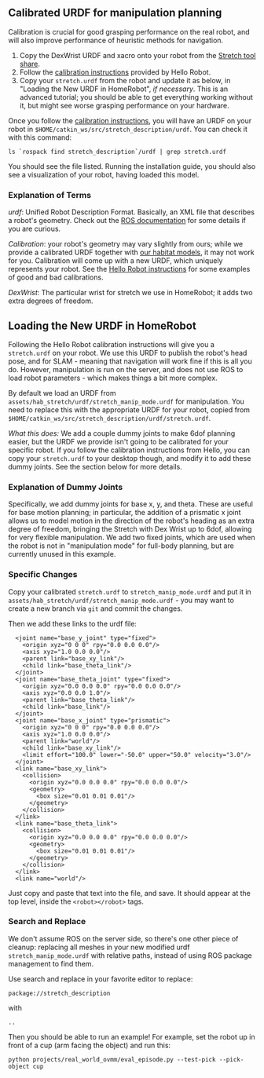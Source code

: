## Calibrated URDF for manipulation planning

Calibration is crucial for good grasping performance on the real robot, and will also improve performance of heuristic methods for navigation.

  1. Copy the DexWrist URDF and xacro onto your robot from the [Stretch tool share](https://github.com/hello-robot/stretch_tool_share/tree/master/tool_share/stretch_dex_wrist).
  1. Follow the [calibration instructions](https://github.com/hello-robot/stretch_ros/tree/master/stretch_calibration) provided by Hello Robot.
  1. Copy your `stretch.urdf` from the robot and update it as below, in "Loading the New URDF in HomeRobot", *if necessary*. This is an advanced tutorial; you should be able to get everything working without it, but might see worse grasping performance on your hardware.

Once you follow the [calibration instructions](https://github.com/hello-robot/stretch_ros/tree/master/stretch_calibration), you will have an URDF on your robot in `$HOME/catkin_ws/src/stretch_description/urdf`. You can check it with this command:
```
ls `rospack find stretch_description`/urdf | grep stretch.urdf
```
You should see the file listed. Running the installation guide, you should also see a visualization of your robot, having loaded this model.

### Explanation of Terms

*urdf*: Unified Robot Description Format. Basically, an XML file that describes a robot's geometry. Check out the [ROS documentation](https://docs.ros.org/en/foxy/Tutorials/Intermediate/URDF/URDF-Main.html) for some details if you are curious.

*Calibration*: your robot's geometry may vary slightly from ours; while we provide a calibrated URDF together with [our habitat models](https://github.com/cpaxton/hab_stretch), it may not work for you. Calibration will come up with a new URDF, which uniquely represents your robot. See the [Hello Robot instructions](https://github.com/hello-robot/stretch_ros/tree/master/stretch_calibration) for some examples of good and bad calibrations.

*DexWrist*: The particular wrist for stretch we use in HomeRobot; it adds two extra degrees of freedom.

## Loading the New URDF in HomeRobot

Following the Hello Robot calibration instructions will give you a `stretch.urdf` on your robot. We use this URDF to publish the robot's head pose, and for SLAM - meaning that navigation will work fine if this is all you do. However, manipulation is run on the server, and does not use ROS to load robot parameters - which makes things a bit more complex.

By default we load an URDF from `assets/hab_stretch/urdf/stretch_manip_mode.urdf` for manipulation. You need to replace this with the appropriate URDF for your robot, copied from `$HOME/catkin_ws/src/stretch_description/urdf/stretch.urdf`.

*What this does:* We add a couple dummy joints to make 6dof planning easier, but the URDF we provide isn't going to be calibrated for your specific robot. If you follow the calibration instructions from Hello, you can copy your `stretch.urdf` to your desktop though, and modify it to add these dummy joints. See the section below for more details.

### Explanation of Dummy Joints

Specifically, we add dummy joints for base x, y, and theta. These are useful for base motion planning; in particular, the addition of a prismatic x joint allows us to model motion in the direction of the robot's heading as an extra degree of freedom, bringing the Stretch with Dex Wrist up to 6dof, allowing for very flexible manipulation. We add two fixed joints, which are used when the robot is not in "manipulation mode" for full-body planning, but are currently unused in this example.


### Specific Changes

Copy your calibrated `stretch.urdf` to `stretch_manip_mode.urdf` and put it in `assets/hab_stretch/urdf/stretch_manip_mode.urdf` - you may want to create a new branch via `git` and commit the changes.

Then we add these links to the urdf file:
```
  <joint name="base_y_joint" type="fixed">
    <origin xyz="0 0 0" rpy="0.0 0.0 0.0"/>
    <axis xyz="1.0 0.0 0.0"/>
    <parent link="base_xy_link"/>
    <child link="base_theta_link"/>
  </joint>
  <joint name="base_theta_joint" type="fixed">
    <origin xyz="0.0 0.0 0.0" rpy="0.0 0.0 0.0"/>
    <axis xyz="0.0 0.0 1.0"/>
    <parent link="base_theta_link"/>
    <child link="base_link"/>
  </joint>
  <joint name="base_x_joint" type="prismatic">
    <origin xyz="0 0 0" rpy="0.0 0.0 0.0"/>
    <axis xyz="1.0 0.0 0.0"/>
    <parent link="world"/>
    <child link="base_xy_link"/>
    <limit effort="100.0" lower="-50.0" upper="50.0" velocity="3.0"/>
  </joint>
  <link name="base_xy_link">
    <collision>
      <origin xyz="0.0 0.0 0.0" rpy="0.0 0.0 0.0"/>
      <geometry>
        <box size="0.01 0.01 0.01"/>
      </geometry>
    </collision>
  </link>
  <link name="base_theta_link">
    <collision>
      <origin xyz="0.0 0.0 0.0" rpy="0.0 0.0 0.0"/>
      <geometry>
        <box size="0.01 0.01 0.01"/>
      </geometry>
    </collision>
  </link>
  <link name="world"/>
```

Just copy and paste that text into the file, and save. It should appear at the top level, inside the `<robot></robot>` tags.

### Search and Replace

We don't assume ROS on the server side, so there's one other piece of cleanup: replacing all meshes in your new modified urdf `stretch_manip_mode.urdf` with relative paths, instead of using ROS package management to find them.

Use search and replace in your favorite editor to replace:
```
package://stretch_description
```
with
```
..
```

Then you should be able to run an example! For example, set the robot up in front of a cup (arm facing the object) and run this:
```
python projects/real_world_ovmm/eval_episode.py --test-pick --pick-object cup
```
